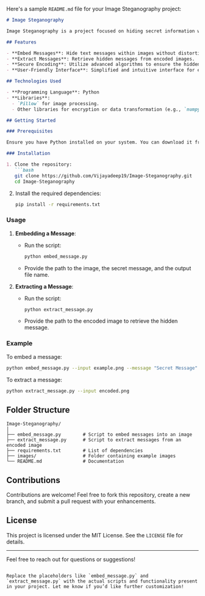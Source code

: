 Here's a sample `README.md` file for your Image Steganography project:

```markdown
# Image Steganography

Image Steganography is a project focused on hiding secret information within digital images. Using this tool, users can embed and extract hidden messages or data from images securely.

## Features

- **Embed Messages**: Hide text messages within images without distorting the visible quality of the image.
- **Extract Messages**: Retrieve hidden messages from encoded images.
- **Secure Encoding**: Utilize advanced algorithms to ensure the hidden data is not easily detectable.
- **User-Friendly Interface**: Simplified and intuitive interface for embedding and extracting messages.

## Technologies Used

- **Programming Language**: Python
- **Libraries**:
  - `Pillow` for image processing.
  - Other libraries for encryption or data transformation (e.g., `numpy` or `cryptography`, if applicable).

## Getting Started

### Prerequisites

Ensure you have Python installed on your system. You can download it from [python.org](https://www.python.org/downloads/).

### Installation

1. Clone the repository:
   ```bash
   git clone https://github.com/Vijayadeep19/Image-Steganography.git
   cd Image-Steganography
   ```

2. Install the required dependencies:
   ```bash
   pip install -r requirements.txt
   ```

### Usage

1. **Embedding a Message**:
   - Run the script:
     ```bash
     python embed_message.py
     ```
   - Provide the path to the image, the secret message, and the output file name.

2. **Extracting a Message**:
   - Run the script:
     ```bash
     python extract_message.py
     ```
   - Provide the path to the encoded image to retrieve the hidden message.

### Example

To embed a message:
```bash
python embed_message.py --input example.png --message "Secret Message" --output encoded.png
```

To extract a message:
```bash
python extract_message.py --input encoded.png
```

## Folder Structure

```
Image-Steganography/
│
├── embed_message.py        # Script to embed messages into an image
├── extract_message.py      # Script to extract messages from an encoded image
├── requirements.txt        # List of dependencies
├── images/                 # Folder containing example images
└── README.md               # Documentation
```

## Contributions

Contributions are welcome! Feel free to fork this repository, create a new branch, and submit a pull request with your enhancements.

## License

This project is licensed under the MIT License. See the `LICENSE` file for details.

---

Feel free to reach out for questions or suggestions!
```

Replace the placeholders like `embed_message.py` and `extract_message.py` with the actual scripts and functionality present in your project. Let me know if you’d like further customization!